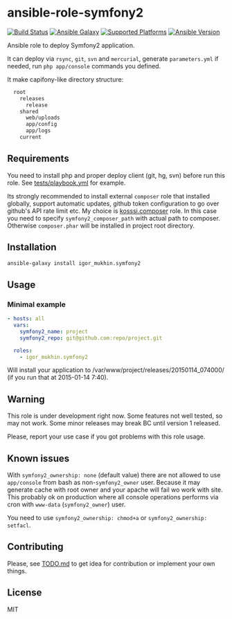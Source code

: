 # ansible-role-symfony2

[![Build Status](https://travis-ci.org/ansible-roles/ansible-role-symfony2.svg?branch=master)](https://travis-ci.org/ansible-roles/ansible-role-symfony2)
[![Ansible Galaxy](http://img.shields.io/badge/ansible--galaxy-igor__mukhin.symfony2-blue.svg?style=flat)](https://galaxy.ansible.com/list#/roles/3073)
[![Supported Platforms](http://img.shields.io/badge/platforms-ubuntu-orange.svg?style=flat)](#)
[![Ansible Version](http://img.shields.io/badge/ansible%20version-1.5.3+-lightgray.svg?style=flat)](#)

Ansible role to deploy Symfony2 application.

It can deploy via `rsync`, `git`, `svn` and `mercurial`, generate `parameters.yml` if needed, run `php app/console` commands you defined.

It make capifony-like directory structure:

```bash
  root
    releases
      release
    shared
      web/uploads
      app/config
      app/logs
    current
```

## Requirements

You need to install php and proper deploy client (git, hg, svn) before run this role. See [tests/playbook.yml](tests/playbook.yml) for example.

Its strongly recommended to install external `composer` role that installed globally, support automatic updates, github token configuration to go over github's API rate limit etc. My choice is [kosssi.composer](https://galaxy.ansible.com/list#/roles/1119) role. In this case you need to specify `symfony2_composer_path` with actual path to composer. Otherwise `composer.phar` will be installed in project root directory.

## Installation

```bash
ansible-galaxy install igor_mukhin.symfony2
```

## Usage

### Minimal example

```yml
- hosts: all
  vars:
    symfony2_name: project
    symfony2_repo: git@github.com:repo/project.git

  roles:
    - igor_mukhin.symfony2
```

Will install your application to /var/www/project/releases/20150114_074000/
(if you run that at 2015-01-14 7:40).

## Warning

This role is under development right now. Some features not well tested, so may not work. Some minor releases may break BC until version 1 released.

Please, report your use case if you got problems with this role usage.

## Known issues

With `symfony2_ownership: none` (default value) there are not allowed to use `app/console` from bash as non-`symfony2_owner` user. Because it may generate cache with root owner and your apache will fail wo work with site. This probably ok on production where all console operations performs via cron with `www-data` (`symfony2_owner`) user.

You need to use `symfony2_ownership: chmod+a` or `symfony2_ownership: setfacl`.

## Contributing

Please, see [TODO.md](TODO.md) to get idea for contribution or implement your own things.

## License

MIT
